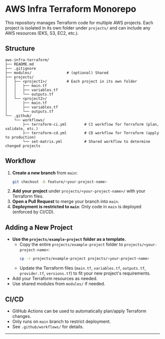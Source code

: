# AWS Infra Terraform Monorepo

This repository manages Terraform code for multiple AWS projects. Each project is isolated in its own folder under `projects/` and can include any AWS resources (EKS, S3, EC2, etc.).

## Structure

```
aws-infra-terraform/
├── README.md
├── .gitignore
├── modules/                # (optional) Shared 
├── projects/
│   ├── <project1>/         # Each project in its own folder
│   │   ├── main.tf
│   │   ├── variables.tf
│   │   └── outputs.tf
│   └── <project2>/
│       ├── main.tf
│       ├── variables.tf
│       └── outputs.tf
└── .github/
    └── workflows/
        ├── terraform-ci.yml        # CI workflow for Terraform (plan, validate, etc.)
        ├── terraform-cd.yml        # CD workflow for Terraform (apply to production)
        └── set-matrix.yml          # Shared workflow to determine changed projects
```

## Workflow

1. **Create a new branch** from `main`:
   ```sh
   git checkout -b feature/<your-project-name>
   ```
2. **Add your project** under `projects/<your-project-name>/` with your Terraform files.
3. **Open a Pull Request** to merge your branch into `main`.
4. **Deployment is restricted to `main`**: Only code in `main` is deployed (enforced by CI/CD).

## Adding a New Project

- **Use the `projects/example-project` folder as a template.**
  - Copy the entire `projects/example-project` folder to `projects/<your-project-name>`:
    ```sh
    cp -r projects/example-project projects/<your-project-name>
    ```
  - Update the Terraform files (`main.tf`, `variables.tf`, `outputs.tf`, `provider.tf`, `versions.tf`) to fit your new project's requirements.
- Add your Terraform resources as needed.
- Use shared modules from `modules/` if needed.

## CI/CD

- GitHub Actions can be used to automatically plan/apply Terraform changes.
- Only runs on `main` branch to restrict deployment.
- See `.github/workflows/` for details.

---

